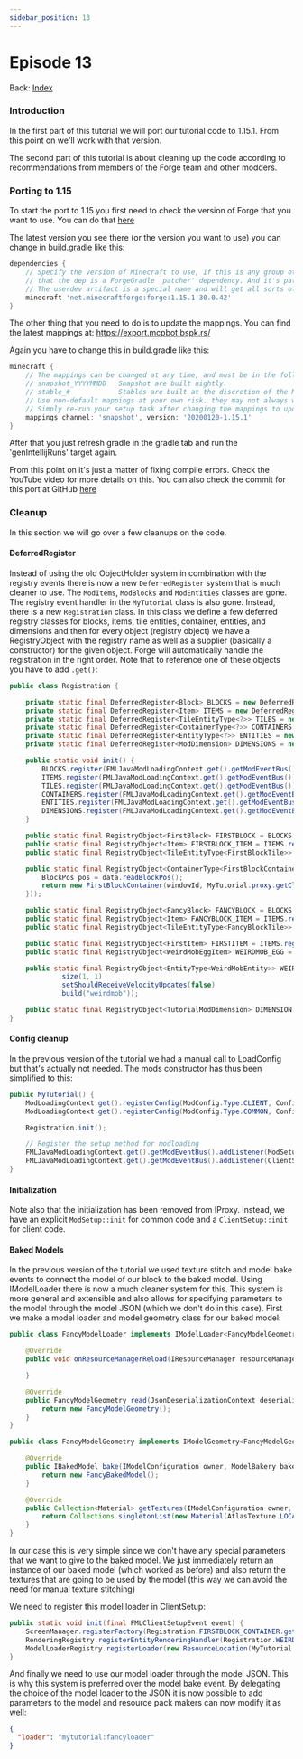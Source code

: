 ```yaml
---
sidebar_position: 13
---
```


# Episode 13

Back: [Index](./1.14-1.15-1.16.md)

### Introduction

In the first part of this tutorial we will port our tutorial code to 1.15.1.
From this point on we'll work with that version.

The second part of this tutorial is about cleaning up the code according to recommendations from members of the Forge team and other modders.

### Porting to 1.15

To start the port to 1.15 you first need to check the version of Forge that you want to use.
You can do that [here](https://files.minecraftforge.net/maven/net/minecraftforge/forge/index_1.15.1.html)

The latest version you see there (or the version you want to use) you can change in build.gradle like this:

```gradle title="build.gradle"
dependencies {
    // Specify the version of Minecraft to use, If this is any group other then 'net.minecraft' it is assumed
    // that the dep is a ForgeGradle 'patcher' dependency. And it's patches will be applied.
    // The userdev artifact is a special name and will get all sorts of transformations applied to it.
    minecraft 'net.minecraftforge:forge:1.15.1-30.0.42'
}
```

The other thing that you need to do is to update the mappings.
You can find the latest mappings at: https://export.mcpbot.bspk.rs/

Again you have to change this in build.gradle like this:

```gradle title="build.gradle"
minecraft {
    // The mappings can be changed at any time, and must be in the following format.
    // snapshot_YYYYMMDD   Snapshot are built nightly.
    // stable_#            Stables are built at the discretion of the MCP team.
    // Use non-default mappings at your own risk. they may not always work.
    // Simply re-run your setup task after changing the mappings to update your workspace.
    mappings channel: 'snapshot', version: '20200120-1.15.1'
}
```

After that you just refresh gradle in the gradle tab and run the 'genIntellijRuns' target again.

From this point on it's just a matter of fixing compile errors.
Check the YouTube video for more details on this.
You can also check the commit for this port at GitHub [here](https://github.com/McJty/YouTubeModding14/commit/e8c43e4485b7bc33b2aff92c173a3d68bae4ee87)

### Cleanup

In this section we will go over a few cleanups on the code.

#### DeferredRegister

Instead of using the old ObjectHolder system in combination with the registry events there is now a new `DeferredRegister` system that is much cleaner to use.
The `ModItems`, `ModBlocks` and `ModEntities` classes are gone.
The registry event handler in the `MyTutorial` class is also gone.
Instead, there is a new `Registration` class.
In this class we define a few deferred registry classes for blocks, items, tile entities, container, entities, and dimensions and then for every object (registry object) we have a RegistryObject with the registry name as well as a supplier (basically a constructor) for the given object.
Forge will automatically handle the registration in the right order. Note that to reference one of these objects you have to add `.get()`:

```java
public class Registration {

    private static final DeferredRegister<Block> BLOCKS = new DeferredRegister<>(ForgeRegistries.BLOCKS, MODID);
    private static final DeferredRegister<Item> ITEMS = new DeferredRegister<>(ForgeRegistries.ITEMS, MODID);
    private static final DeferredRegister<TileEntityType<?>> TILES = new DeferredRegister<>(ForgeRegistries.TILE_ENTITIES, MODID);
    private static final DeferredRegister<ContainerType<?>> CONTAINERS = new DeferredRegister<>(ForgeRegistries.CONTAINERS, MODID);
    private static final DeferredRegister<EntityType<?>> ENTITIES = new DeferredRegister<>(ForgeRegistries.ENTITIES, MODID);
    private static final DeferredRegister<ModDimension> DIMENSIONS = new DeferredRegister<>(ForgeRegistries.MOD_DIMENSIONS, MODID);

    public static void init() {
        BLOCKS.register(FMLJavaModLoadingContext.get().getModEventBus());
        ITEMS.register(FMLJavaModLoadingContext.get().getModEventBus());
        TILES.register(FMLJavaModLoadingContext.get().getModEventBus());
        CONTAINERS.register(FMLJavaModLoadingContext.get().getModEventBus());
        ENTITIES.register(FMLJavaModLoadingContext.get().getModEventBus());
        DIMENSIONS.register(FMLJavaModLoadingContext.get().getModEventBus());
    }

    public static final RegistryObject<FirstBlock> FIRSTBLOCK = BLOCKS.register("firstblock", FirstBlock::new);
    public static final RegistryObject<Item> FIRSTBLOCK_ITEM = ITEMS.register("firstblock", () -> new BlockItem(FIRSTBLOCK.get(), new Item.Properties().group(ModSetup.ITEM_GROUP)));
    public static final RegistryObject<TileEntityType<FirstBlockTile>> FIRSTBLOCK_TILE = TILES.register("firstblock", () -> TileEntityType.Builder.create(FirstBlockTile::new, FIRSTBLOCK.get()).build(null));

    public static final RegistryObject<ContainerType<FirstBlockContainer>> FIRSTBLOCK_CONTAINER = CONTAINERS.register("firstblock", () -> IForgeContainerType.create((windowId, inv, data) -> {
        BlockPos pos = data.readBlockPos();
        return new FirstBlockContainer(windowId, MyTutorial.proxy.getClientWorld(), pos, inv, MyTutorial.proxy.getClientPlayer());
    }));

    public static final RegistryObject<FancyBlock> FANCYBLOCK = BLOCKS.register("fancyblock", FancyBlock::new);
    public static final RegistryObject<Item> FANCYBLOCK_ITEM = ITEMS.register("fancyblock", () -> new BlockItem(FANCYBLOCK.get(), new Item.Properties().group(ModSetup.ITEM_GROUP)));
    public static final RegistryObject<TileEntityType<FancyBlockTile>> FANCYBLOCK_TILE = TILES.register("fancyblock", () -> TileEntityType.Builder.create(FancyBlockTile::new, FANCYBLOCK.get()).build(null));

    public static final RegistryObject<FirstItem> FIRSTITEM = ITEMS.register("firstitem", FirstItem::new);
    public static final RegistryObject<WeirdMobEggItem> WEIRDMOB_EGG = ITEMS.register("weirdmob_egg", WeirdMobEggItem::new);

    public static final RegistryObject<EntityType<WeirdMobEntity>> WEIRDMOB = ENTITIES.register("weirdmob", () -> EntityType.Builder.create(WeirdMobEntity::new, EntityClassification.CREATURE)
            .size(1, 1)
            .setShouldReceiveVelocityUpdates(false)
            .build("weirdmob"));

    public static final RegistryObject<TutorialModDimension> DIMENSION = DIMENSIONS.register("dimension", TutorialModDimension::new);
}
```

#### Config cleanup

In the previous version of the tutorial we had a manual call to LoadConfig but that's actually not needed.
The mods constructor has thus been simplified to this:

```java
public MyTutorial() {
    ModLoadingContext.get().registerConfig(ModConfig.Type.CLIENT, Config.CLIENT_CONFIG);
    ModLoadingContext.get().registerConfig(ModConfig.Type.COMMON, Config.COMMON_CONFIG);

    Registration.init();

    // Register the setup method for modloading
    FMLJavaModLoadingContext.get().getModEventBus().addListener(ModSetup::init);
    FMLJavaModLoadingContext.get().getModEventBus().addListener(ClientSetup::init);
}
```

#### Initialization

Note also that the initialization has been removed from IProxy.
Instead, we have an explicit `ModSetup::init` for common code and a `ClientSetup::init` for client code.

#### Baked Models

In the previous version of the tutorial we used texture stitch and model bake events to connect the model of our block to the baked model.
Using IModelLoader there is now a much cleaner system for this.
This system is more general and extensible and also allows for specifying parameters to the model through the model JSON (which we don't do in this case).
First we make a model loader and model geometry class for our baked model:

```java
public class FancyModelLoader implements IModelLoader<FancyModelGeometry> {

    @Override
    public void onResourceManagerReload(IResourceManager resourceManager) {

    }

    @Override
    public FancyModelGeometry read(JsonDeserializationContext deserializationContext, JsonObject modelContents) {
        return new FancyModelGeometry();
    }
}
```

```java
public class FancyModelGeometry implements IModelGeometry<FancyModelGeometry> {

    @Override
    public IBakedModel bake(IModelConfiguration owner, ModelBakery bakery, Function<Material, TextureAtlasSprite> spriteGetter, IModelTransform modelTransform, ItemOverrideList overrides, ResourceLocation modelLocation) {
        return new FancyBakedModel();
    }

    @Override
    public Collection<Material> getTextures(IModelConfiguration owner, Function<ResourceLocation, IUnbakedModel> modelGetter, Set<Pair<String, String>> missingTextureErrors) {
        return Collections.singletonList(new Material(AtlasTexture.LOCATION_BLOCKS_TEXTURE, FancyBakedModel.TEXTURE));
    }
}
```

In our case this is very simple since we don't have any special parameters that we want to give to the baked model.
We just immediately return an instance of our baked model (which worked as before) and also return the textures that are going to be used by the model (this way we can avoid the need for manual texture stitching)

We need to register this model loader in ClientSetup:

```java title="ClientSetup.java"
public static void init(final FMLClientSetupEvent event) {
    ScreenManager.registerFactory(Registration.FIRSTBLOCK_CONTAINER.get(), FirstBlockScreen::new);
    RenderingRegistry.registerEntityRenderingHandler(Registration.WEIRDMOB.get(), WeirdMobRenderer::new);
    ModelLoaderRegistry.registerLoader(new ResourceLocation(MyTutorial.MODID, "fancyloader"), new FancyModelLoader());
}
```

And finally we need to use our model loader through the model JSON.
This is why this system is preferred over the model bake event.
By delegating the choice of the model loader to the JSON it is now possible to add parameters to the model and resource pack makers can now modify it as well:

```json
{
  "loader": "mytutorial:fancyloader"
}
```
